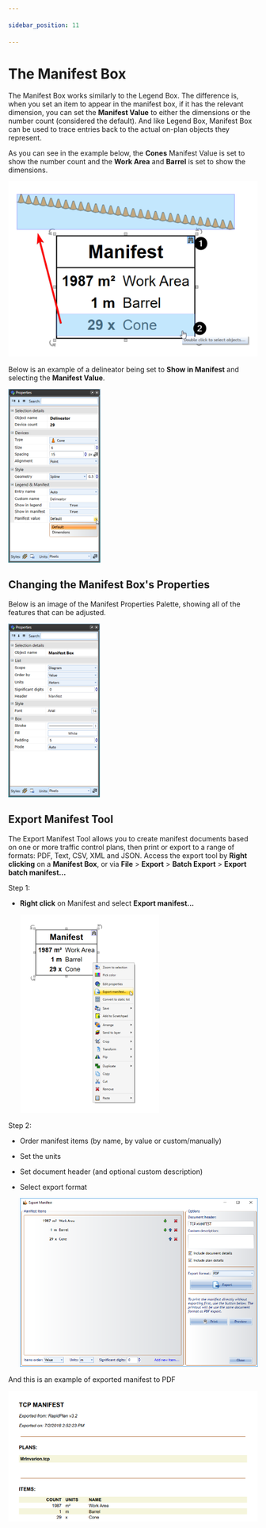 ```yaml
---

sidebar_position: 11

---
```

# The Manifest Box

The Manifest Box works similarly to the Legend Box. The difference is, when you set an item to appear in the manifest box, if it has the relevant dimension, you can set the **Manifest Value** to either the dimensions or the number count (considered the default). And like Legend Box, Manifest Box can be used to trace entries back to the actual on-plan objects they represent.

As you can see in the example below, the **Cones** Manifest Value is set to show the number count and the **Work Area** and **Barrel** is set to show the dimensions.

![Manifest_values](./assets/Manifest_values.png)

Below is an example of a delineator being set to **Show in Manifest** and selecting the **Manifest Value**.

![Delineator_Manifest_Property_Options](./assets/Delineator_Manifest_Property_Options.png)

## Changing the Manifest Box's Properties

Below is an image of the Manifest Properties Palette, showing all of the features that can be adjusted.

![Manifest_Box_Properties](./assets/Manifest_Box_Properties.png)

## Export Manifest Tool

The Export Manifest Tool allows you to create manifest documents based on one or more traffic control plans, then print or export to a range of formats: PDF, Text, CSV, XML and JSON. Access the export tool by **Right clicking** on a **Manifest Box**, or via **File** > **Export** > **Batch Export** > **Export batch manifest...**

Step 1:

- **Right click** on Manifest and select **Export manifest...**

    ![Right_click_manifest_export](./assets/Right_click_manifest_export.png)

Step 2:

- Order manifest items (by name, by value or custom/manually)
- Set the units
- Set document header (and optional custom description)
- Select export format

    ![Manifest_export](./assets/Manifest_export.png)

And this is an example of exported manifest to PDF

![Manifest_pdf_example](./assets/Manifest_pdf_example.png)
